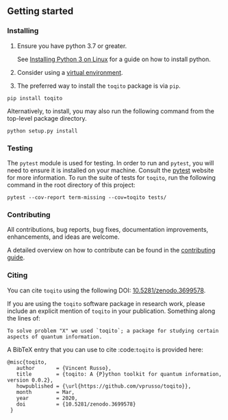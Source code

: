 ## Getting started

### Installing

1. Ensure you have python 3.7 or greater.

    See [Installing Python 3 on Linux](https://docs.python-guide.org/starting/install3/linux/) 
    for a guide on how to install python.

2. Consider using a [virtual environment](https://packaging.python.org/guides/installing-using-pip-and-virtualenv/).

3. The preferred way to install the `toqito` package is via `pip`.

 ```
pip install toqito
```

Alternatively, to install, you may also run the following command from the
top-level package directory.


```
python setup.py install
```

### Testing

The `pytest` module is used for testing. In order to run and `pytest`, you will need to ensure it is installed on your 
machine. Consult the [pytest](https://docs.pytest.org/en/latest/) website for more information. To run the suite of 
tests for `toqito`, run the following command in the root directory of this project:

```
pytest --cov-report term-missing --cov=toqito tests/
```
    
### Contributing

All contributions, bug reports, bug fixes, documentation improvements,
enhancements, and ideas are welcome.

A detailed overview on how to contribute can be found in the
[contributing guide](https://github.com/vprusso/toqito/blob/master/.github/CONTRIBUTING.md).

### Citing

You can cite `toqito` using the following DOI: [10.5281/zenodo.3699578](https://zenodo.org/record/3699578>).

If you are using the `toqito` software package in research work, please
include an explicit mention of `toqito` in your publication. Something
along the lines of:

    To solve problem "X" we used `toqito`; a package for studying certain
    aspects of quantum information.

A BibTeX entry that you can use to cite :code:`toqito` is provided here:


    @misc{toqito,
       author       = {Vincent Russo},
       title        = {toqito: A {P}ython toolkit for quantum information, version 0.0.2},
       howpublished = {\url{https://github.com/vprusso/toqito}},
       month        = Mar,
       year         = 2020,
       doi          = {10.5281/zenodo.3699578}
     }
